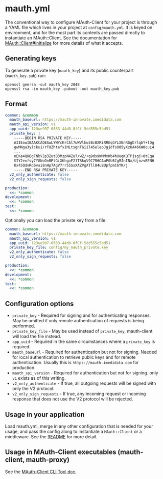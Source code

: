 # mauth.yml

The conventional way to configure MAuth-Client for your project is through a YAML file which lives in your project at `config/mauth.yml`.
It is keyed on environment, and for the most part its contents are passed directly to instantiate an MAuth::Client.
See the documentation for [MAuth::Client#initialize](../lib/mauth/client.rb) for more details of what it accepts.

## Generating keys

To generate a private key (`mauth_key`) and its public counterpart (`mauth_key.pub`) run:

```
openssl genrsa -out mauth_key 2048
openssl rsa -in mauth_key -pubout -out mauth_key.pub
```

## Format

```yaml
common: &common
  mauth_baseurl: https://mauth-innovate.imedidata.com
  mauth_api_version: v1
  app_uuid: 123we997-0333-44d8-8fCf-5dd555c5bd51
  private_key: |
    -----BEGIN RSA PRIVATE KEY-----
    AIIEowIBAAKCAQEAwLYWYcKrCAl7uWVlkwzBcBXRiRREqGYLXEnRGgDrlqbY+lDg
    gwMNga3ylckui/rTUZhtefx1MLtxgnTGiil45eleoJgjdfsOO5yXzUA46KW0cuL4
    ...
    oEKe4QKBgFNbVJp3Zut83MzpN4Zu7/wZ/+q9ds9WMMxWb4hUugKQTPjsgj+8tCqa
    SIY2exfsy7Y8NoOnBPlGiXKhgaF21T8kqV9C7R6OAuP0U6CgMJnINx/UjozvBENH
    Ux45QdvRd6vai8nHp7AgV7rr55SxXAZVgATll84uBUpfpmC6YK/j
    -----END RSA PRIVATE KEY-----
  v2_only_authenticate: false
  v2_only_sign_requests: false

production:
  <<: *common
development:
  <<: *common
test:
  <<: *common
```

Optionally you can load the private key from a file:

```yaml
common: &common
  mauth_baseurl: https://mauth-innovate.imedidata.com
  mauth_api_version: v1
  app_uuid: 123we997-0333-44d8-8fCf-5dd555c5bd51
  private_key_file: config/my_mauth_private.key
  v2_only_authenticate: false
  v2_only_sign_requests: false

production:
  <<: *common
development:
  <<: *common
test:
  <<: *common
```

## Configuration options

- `private_key` - Required for signing and for authenticating responses. May be omitted if only remote authentication of requests is being performed.
- `private_key_file` - May be used instead of `private_key`, mauth-client will load the file instead.
- `app_uuid` - Required in the same circumstances where a `private_key` is required.
- `mauth_baseurl` - Required for authentication but not for signing. Needed for local authentication to retrieve public keys and for remote authentication. Usually this is `https://mauth.imedidata.com` for production.
- `mauth_api_version` - Required for authentication but not for signing. only `v1` exists as of this writing.
- `v2_only_authenticate` - If true, all outgoing requests will be signed with only the V2 protocol.
- `v2_only_sign_requests` - If true, any incoming request or incoming response that does not use the V2 protocol will be rejected.

## Usage in your application

Load mauth.yml, merge in any other configuration that is needed for your usage, and pass the config along to instantiate a `MAuth::Client` or a middleware.
See the [README](../README.md) for more detail.

## Usage in MAuth-Client executables (mauth-client, mauth-proxy)

See the [MAuth-Client CLI Tool doc](./mauth-client_CLI.md#configuration).
